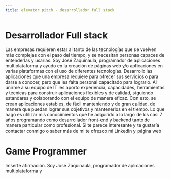 ```yaml
---
title: elevator pitch - desarrollador full stack
---
```


# Desarrollador Full stack 
Las empresas requieren estar al tanto de las tecnologías que se vuelven más complejas  con el paso del tiempo, y se necesitan personas capaces de entenderlas y usarlas. Soy José Zaquinaula, programador de aplicaciones multiplataforma y ayudo en la creación de páginas web y/o aplicaciones en varias plataformas con el uso de diferentes tecnologías. Desarrollo las aplicaciones que una empresa requiere para ofrecer sus servicios o para darse a conocer, pero que les falta personal capacitado para lograrlo. Al unirme a su equipo de IT les aporto experiencia, capacidades, herramientas y técnicas para construir aplicaciones flexibles y de calidad, siguiendo estandares y colaborando con el equipo de manera eficaz.
Con esto, se crean aplicaciones estables, de fácil manteniendo y de gran calidad, de manera que puedan lograr sus objetivos y mantenerlos en el tiempo. Lo que hago es utilizar mis conocimientos que he adquirido a lo largo de los casi 7 años programando como desarrollador front-end y backend tanto de manera particular como profesional.
Si te parece interesante y te gustaría contactar conmigo o saber más de mi te ofrezco mi LinkedIn y página web 

# Game Programmer 
Imserte afirmación. 
Soy José Zaquinaula, programador de aplicaciones multiplataforma y 